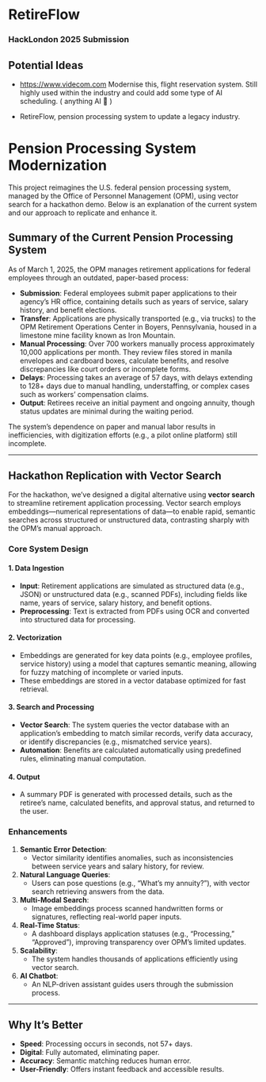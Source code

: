 # RetireFlow
### HackLondon 2025 Submission
## **Potential Ideas**
- https://www.videcom.com
Modernise this, flight reservation system. Still highly used within the industry and could add some type of AI scheduling. ( anything AI 🤣 )

- RetireFlow, pension processing system to update a legacy industry.

# Pension Processing System Modernization

This project reimagines the U.S. federal pension processing system, managed by the Office of Personnel Management (OPM), using vector search for a hackathon demo. Below is an explanation of the current system and our approach to replicate and enhance it.

## Summary of the Current Pension Processing System

As of March 1, 2025, the OPM manages retirement applications for federal employees through an outdated, paper-based process:

- **Submission**: Federal employees submit paper applications to their agency’s HR office, containing details such as years of service, salary history, and benefit elections.
- **Transfer**: Applications are physically transported (e.g., via trucks) to the OPM Retirement Operations Center in Boyers, Pennsylvania, housed in a limestone mine facility known as Iron Mountain.
- **Manual Processing**: Over 700 workers manually process approximately 10,000 applications per month. They review files stored in manila envelopes and cardboard boxes, calculate benefits, and resolve discrepancies like court orders or incomplete forms.
- **Delays**: Processing takes an average of 57 days, with delays extending to 128+ days due to manual handling, understaffing, or complex cases such as workers’ compensation claims.
- **Output**: Retirees receive an initial payment and ongoing annuity, though status updates are minimal during the waiting period.

The system’s dependence on paper and manual labor results in inefficiencies, with digitization efforts (e.g., a pilot online platform) still incomplete.

---

## Hackathon Replication with Vector Search

For the hackathon, we’ve designed a digital alternative using **vector search** to streamline retirement application processing. Vector search employs embeddings—numerical representations of data—to enable rapid, semantic searches across structured or unstructured data, contrasting sharply with the OPM’s manual approach.

### Core System Design

#### 1. Data Ingestion
- **Input**: Retirement applications are simulated as structured data (e.g., JSON) or unstructured data (e.g., scanned PDFs), including fields like name, years of service, salary history, and benefit options.
- **Preprocessing**: Text is extracted from PDFs using OCR and converted into structured data for processing.

#### 2. Vectorization
- Embeddings are generated for key data points (e.g., employee profiles, service history) using a model that captures semantic meaning, allowing for fuzzy matching of incomplete or varied inputs.
- These embeddings are stored in a vector database optimized for fast retrieval.

#### 3. Search and Processing
- **Vector Search**: The system queries the vector database with an application’s embedding to match similar records, verify data accuracy, or identify discrepancies (e.g., mismatched service years).
- **Automation**: Benefits are calculated automatically using predefined rules, eliminating manual computation.

#### 4. Output
- A summary PDF is generated with processed details, such as the retiree’s name, calculated benefits, and approval status, and returned to the user.

### Enhancements

1. **Semantic Error Detection**:
   - Vector similarity identifies anomalies, such as inconsistencies between service years and salary history, for review.
2. **Natural Language Queries**:
   - Users can pose questions (e.g., “What’s my annuity?”), with vector search retrieving answers from the data.
3. **Multi-Modal Search**:
   - Image embeddings process scanned handwritten forms or signatures, reflecting real-world paper inputs.
4. **Real-Time Status**:
   - A dashboard displays application statuses (e.g., “Processing,” “Approved”), improving transparency over OPM’s limited updates.
5. **Scalability**:
   - The system handles thousands of applications efficiently using vector search.
6. **AI Chatbot**:
   - An NLP-driven assistant guides users through the submission process.

---

## Why It’s Better
- **Speed**: Processing occurs in seconds, not 57+ days.
- **Digital**: Fully automated, eliminating paper.
- **Accuracy**: Semantic matching reduces human error.
- **User-Friendly**: Offers instant feedback and accessible results.
